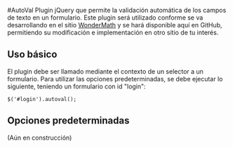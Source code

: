 #AutoVal
Plugin jQuery que permite la validación automática de los campos de texto en un formulario.
Este plugin será utilizado conforme se va desarrollando en el sitio [WonderMath](http://wondermathmx.info/) y se hará disponible aquí en GitHub, permitiendo su modificación e implementación en otro sitio de tu interés.

## Uso básico
El plugin debe ser llamado mediante el contexto de un selector a un formulario.
Para utilizar las opciones predeterminadas, se debe ejecutar lo siguiente, teniendo un formulario con id "login":

```
$('#login').autoval();
```
## Opciones predeterminadas
(Aún en construcción)